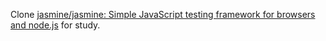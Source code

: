 Clone [jasmine/jasmine: Simple JavaScript testing framework for browsers and node.js](https://github.com/jasmine/jasmine) for study.